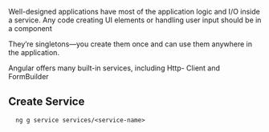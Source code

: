 
Well-designed applications have most of the application logic and I/O inside a service. Any
code creating UI elements or handling user input should be in a component


They’re singletons—you create them once and can use them anywhere in the application.

Angular offers many built-in services, including Http-
Client and FormBuilder

## Create Service
```
  ng g service services/<service-name>
```
